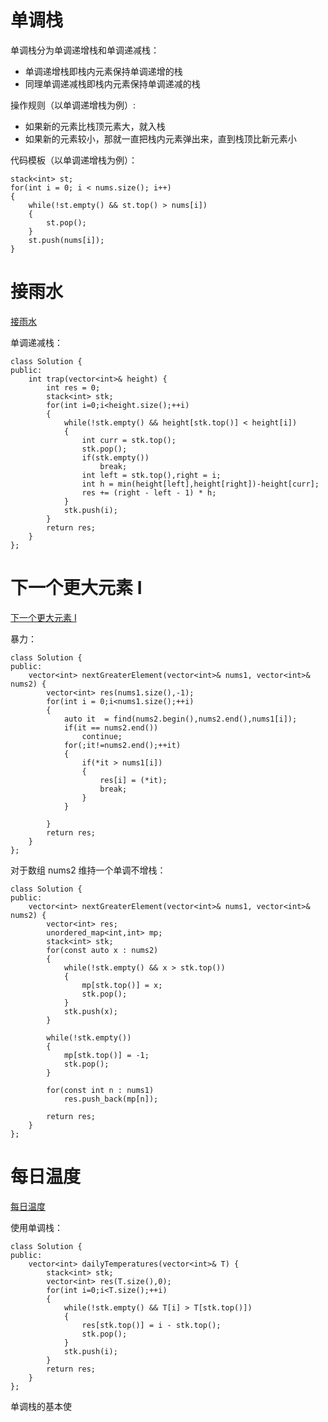 # 单调栈

单调栈分为单调递增栈和单调递减栈：

- 单调递增栈即栈内元素保持单调递增的栈
- 同理单调递减栈即栈内元素保持单调递减的栈

操作规则（以单调递增栈为例）:

- 如果新的元素比栈顶元素大，就入栈
- 如果新的元素较小，那就一直把栈内元素弹出来，直到栈顶比新元素小

代码模板（以单调递增栈为例）：

```
stack<int> st;
for(int i = 0; i < nums.size(); i++)
{
	while(!st.empty() && st.top() > nums[i])
	{
		st.pop();
	}
	st.push(nums[i]);
}
```

# 接雨水

[接雨水](https://leetcode-cn.com/problems/trapping-rain-water/)

 单调递减栈：

```
class Solution {
public:
    int trap(vector<int>& height) {
        int res = 0;
        stack<int> stk;
        for(int i=0;i<height.size();++i)
        {
            while(!stk.empty() && height[stk.top()] < height[i])
            {
                int curr = stk.top();
                stk.pop();
                if(stk.empty())
                    break;
                int left = stk.top(),right = i;
                int h = min(height[left],height[right])-height[curr];
                res += (right - left - 1) * h;
            }
            stk.push(i);
        }
        return res;        
    }
};
```

# 下一个更大元素 I

[下一个更大元素 I](https://leetcode-cn.com/problems/next-greater-element-i/)

暴力：

```
class Solution {
public:
    vector<int> nextGreaterElement(vector<int>& nums1, vector<int>& nums2) {
        vector<int> res(nums1.size(),-1);
        for(int i = 0;i<nums1.size();++i)
        {
            auto it  = find(nums2.begin(),nums2.end(),nums1[i]);
            if(it == nums2.end())
                continue;
            for(;it!=nums2.end();++it)
            {
                if(*it > nums1[i])
                {
                    res[i] = (*it);
                    break;
                }                    
            }

        }
        return res;
    }
};
```



对于数组 nums2 维持一个单调不增栈：

```
class Solution {
public:
    vector<int> nextGreaterElement(vector<int>& nums1, vector<int>& nums2) {
        vector<int> res;
        unordered_map<int,int> mp;
        stack<int> stk;
        for(const auto x : nums2)
        {
            while(!stk.empty() && x > stk.top())
            {
                mp[stk.top()] = x;
                stk.pop();
            }
            stk.push(x);
        }

        while(!stk.empty())
        {
            mp[stk.top()] = -1;
            stk.pop();
        }

        for(const int n : nums1)
            res.push_back(mp[n]);
        
        return res;
    }
};
```

# 每日温度

[每日温度](https://leetcode-cn.com/problems/daily-temperatures/)

使用单调栈：

```
class Solution {
public:
    vector<int> dailyTemperatures(vector<int>& T) {
        stack<int> stk;
        vector<int> res(T.size(),0);
        for(int i=0;i<T.size();++i)
        {
            while(!stk.empty() && T[i] > T[stk.top()])
            {                
                res[stk.top()] = i - stk.top();
                stk.pop();
            }
            stk.push(i);
        }
        return res;
    }
};
```

单调栈的基本使